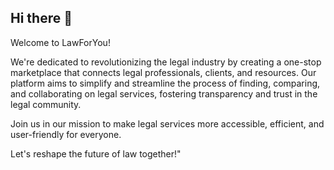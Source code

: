 ## Hi there 👋

Welcome to LawForYou! 

We're dedicated to revolutionizing the legal industry by creating a one-stop marketplace that connects legal professionals, 
clients, and resources. Our platform aims to simplify and streamline the process of finding, comparing, and collaborating on 
legal services, fostering transparency and trust in the legal community. 

Join us in our mission to make legal services more accessible, efficient, and user-friendly for everyone. 

Let's reshape the future of law together!"
